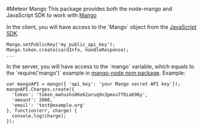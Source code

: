 #Meteor Mango
This package provides both the node-mango and JavaScript SDK to work with [Mango](https://getmango.com)

In the client, you will have access to the ´Mango´ object from the [JavaScript SDK](https://developers.getmango.com/en/tools/javascript-sdk/).
~~~
Mango.setPublicKey('my_public_api_key');
Mango.token.create(cardInfo, handleResponse);
...
~~~

In the server, you will have access to the ´mango´ variable, which equals to the ´require('mango')´ example in [mango-node npm package](https://github.com/mango/mango-node).
Example:
~~~
var mangoAPI = mango({ 'api_key': 'your Mango secret API key'});
mangoAPI.Charges.create({
  'token': 'token_mwhushs06o62aruq9n3pmvu7f0ia696y',
  'amount': 2000,
  'email': 'test@example.org'
}, function(err, charge) {
  console.log(charge);
});
~~~
